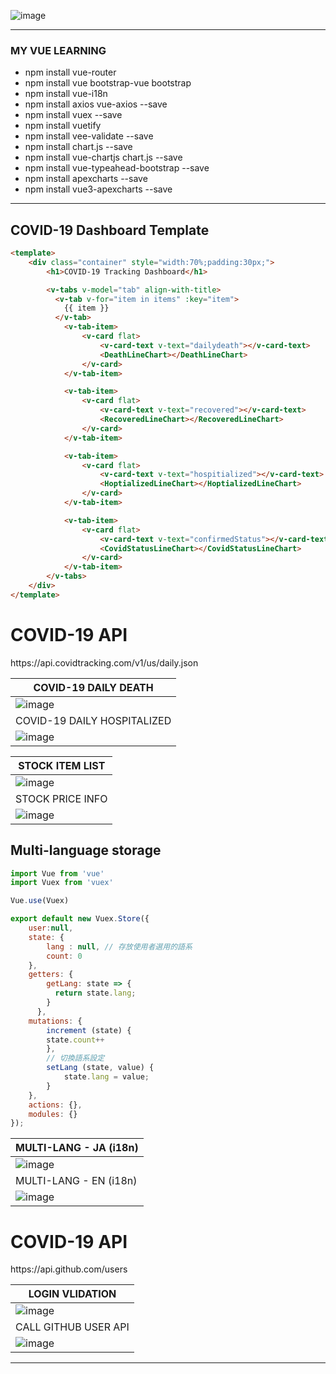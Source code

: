 

![image](https://user-images.githubusercontent.com/40432032/145327577-b3902445-404a-4b2f-966b-283a8718c5dc.png)

<hr>

<H3>MY VUE LEARNING</H3>
<https://vuejs.org/>

<ul>
  <li>
    npm install vue-router
  </li>
    <li>
    npm install vue bootstrap-vue bootstrap
  </li>
    <li>
    npm install vue-i18n
  </li>
  <li>
    npm install axios vue-axios --save
  </li>  
  <li>
    npm install vuex --save
  </li>
  <li>
    npm install vuetify
  </li>
  <li>
    npm install vee-validate --save
  </li>
  <li>
   npm install chart.js --save
  </li>
  <li>
    npm install vue-chartjs chart.js --save
  </li>
  <li>
    npm install vue-typeahead-bootstrap --save
  </li>
  <li>
    npm install apexcharts --save
  </li>
  <li>
    npm install vue3-apexcharts --save
  </li>
</ul>


<hr>

<H2>COVID-19 Dashboard Template</H3>

```html
<template>
    <div class="container" style="width:70%;padding:30px;">
        <h1>COVID-19 Tracking Dashboard</h1>

        <v-tabs v-model="tab" align-with-title>
          <v-tab v-for="item in items" :key="item">
            {{ item }}
          </v-tab>
            <v-tab-item>
                <v-card flat>
                    <v-card-text v-text="dailydeath"></v-card-text>
                    <DeathLineChart></DeathLineChart>
                </v-card>
            </v-tab-item>

            <v-tab-item>
                <v-card flat>
                    <v-card-text v-text="recovered"></v-card-text>
                    <RecoveredLineChart></RecoveredLineChart>
                </v-card>
            </v-tab-item>

            <v-tab-item>
                <v-card flat>
                    <v-card-text v-text="hospitialized"></v-card-text>
                    <HoptializedLineChart></HoptializedLineChart>
                </v-card>
            </v-tab-item>

            <v-tab-item>
                <v-card flat>
                    <v-card-text v-text="confirmedStatus"></v-card-text>
                    <CovidStatusLineChart></CovidStatusLineChart>
                </v-card>
            </v-tab-item>
        </v-tabs>
    </div>
</template>
```

<H1>COVID-19 API</H1>
https://api.covidtracking.com/v1/us/daily.json

| COVID-19 DAILY DEATH |
|-------|
| ![image](https://user-images.githubusercontent.com/40432032/145331064-39a365c3-e345-4186-8ff5-0149691669a0.png)  |
| COVID-19 DAILY HOSPITALIZED |
| ![image](https://user-images.githubusercontent.com/40432032/145331038-b65dc1b7-28d5-498d-acae-8cfe5c535bdf.png)  |


| STOCK ITEM LIST |
|-------|
|  ![image](https://user-images.githubusercontent.com/40432032/145331422-05b4e5c6-ef1a-4dc8-b56d-d2a205596da4.png) |
| STOCK PRICE INFO |
| ![image](https://user-images.githubusercontent.com/40432032/145331279-ed6c62b5-cc1f-4b8b-93b3-bb9d25f0f7c3.png) |


<H2>Multi-language storage</H2>

```javascript
import Vue from 'vue'
import Vuex from 'vuex'

Vue.use(Vuex)

export default new Vuex.Store({
    user:null,
    state: {
        lang : null, // 存放使用者選用的語系
        count: 0
    },
    getters: {
        getLang: state => {
          return state.lang;
        }
      },
    mutations: {
        increment (state) {
        state.count++
        },
        // 切換語系設定
        setLang (state, value) {
            state.lang = value;
        }
    },
    actions: {},
    modules: {}
});
```

| MULTI-LANG - JA (i18n) |
|-------|
| ![image](https://user-images.githubusercontent.com/40432032/145330442-f9eee439-eb8e-4ae7-85bc-948567d6a712.png) |
| MULTI-LANG - EN (i18n) |
| ![image](https://user-images.githubusercontent.com/40432032/145331504-3c7516d8-b470-441e-8175-193e5a213fa3.png) |

<H1>COVID-19 API</H1>
https://api.github.com/users

| LOGIN VLIDATION |
|-------|
| ![image](https://user-images.githubusercontent.com/40432032/145330820-3273efaa-5453-4fe9-a18e-ad90f3883278.png)  |
| CALL GITHUB USER API |
| ![image](https://user-images.githubusercontent.com/40432032/145330723-cdd5e1f1-a8cf-42f5-8cc1-19312d5cc73a.png)  |


<HR>

